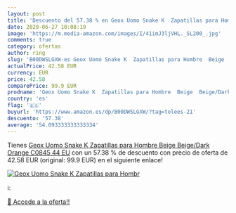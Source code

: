 ```yaml
---
layout: post
title: 'Descuento del 57.38 % en Geox Uomo Snake K  Zapatillas para Hombr'
date: 2020-06-27 10:08:19
image: 'https://m.media-amazon.com/images/I/41imJ3ljVHL._SL200_.jpg'
comments: true
category: ofertas
author: ring
slug: 'B00DWSLGXW-es Geox Uomo Snake K  Zapatillas para Hombre  Beige  Beige/Dark Orange C0845   44 EU'
actualPrice: 42.58 EUR
currency: EUR
price: 42.58
comparePrice: 99.9 EUR
prodname: 'Geox Uomo Snake K  Zapatillas para Hombre  Beige  Beige/Dark Orange C0845   44 EU'
country: 'es'
flag: '🇪🇸'
buyurl: 'https://www.amazon.es/dp/B00DWSLGXW/?tag=tolees-21'
descuento: '57.38'
average: '54.093333333333334'
---
```


Tienes [Geox Uomo Snake K  Zapatillas para Hombre  Beige  Beige/Dark Orange C0845   44 EU](https://www.amazon.es/dp/B00DWSLGXW/?tag=tolees-21) con un 57.38 % de descuento con precio de oferta de 42.58 EUR (original: 99.9 EUR) en el siguiente enlace!

[![Geox Uomo Snake K  Zapatillas para Hombr](https://m.media-amazon.com/images/I/41imJ3ljVHL._SL200_.jpg)](https://www.amazon.es/dp/B00DWSLGXW/?tag=tolees-21)

ℹ️:


[🛒 Accede a la oferta!!](https://www.amazon.es/dp/B00DWSLGXW/?tag=tolees-21)
